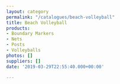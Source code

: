 ```yaml
---
layout: category
permalink: "/catalogues/beach-volleyball"
title: Beach Volleyball
products:
- Boundary Markers
- Nets
- Posts
- Volleyballs
photos: []
suppliers: []
date: '2019-03-29T22:55:40.000+00:00'

---
```

